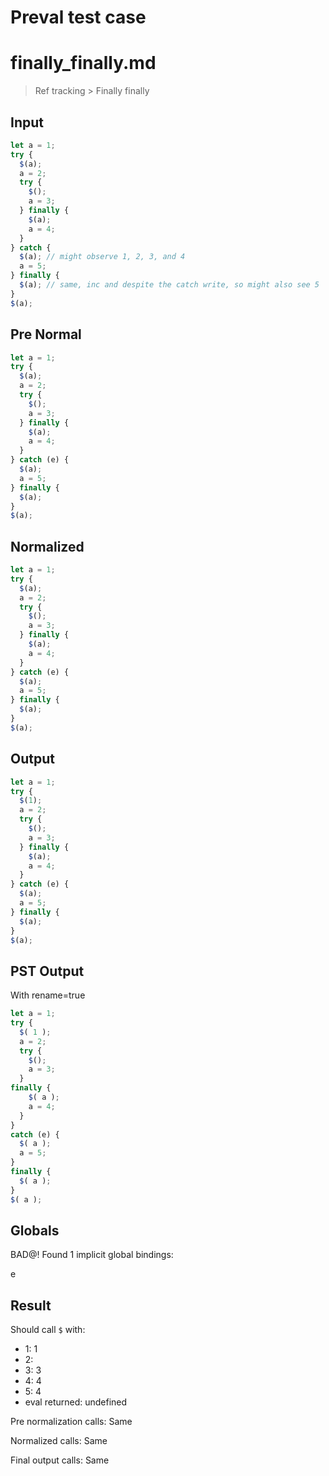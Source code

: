# Preval test case

# finally_finally.md

> Ref tracking > Finally finally

## Input

`````js filename=intro
let a = 1;
try {
  $(a);
  a = 2;
  try {
    $();
    a = 3;
  } finally {
    $(a);
    a = 4;
  }
} catch {
  $(a); // might observe 1, 2, 3, and 4
  a = 5;
} finally {
  $(a); // same, inc and despite the catch write, so might also see 5
}
$(a);
`````

## Pre Normal

`````js filename=intro
let a = 1;
try {
  $(a);
  a = 2;
  try {
    $();
    a = 3;
  } finally {
    $(a);
    a = 4;
  }
} catch (e) {
  $(a);
  a = 5;
} finally {
  $(a);
}
$(a);
`````

## Normalized

`````js filename=intro
let a = 1;
try {
  $(a);
  a = 2;
  try {
    $();
    a = 3;
  } finally {
    $(a);
    a = 4;
  }
} catch (e) {
  $(a);
  a = 5;
} finally {
  $(a);
}
$(a);
`````

## Output

`````js filename=intro
let a = 1;
try {
  $(1);
  a = 2;
  try {
    $();
    a = 3;
  } finally {
    $(a);
    a = 4;
  }
} catch (e) {
  $(a);
  a = 5;
} finally {
  $(a);
}
$(a);
`````

## PST Output

With rename=true

`````js filename=intro
let a = 1;
try {
  $( 1 );
  a = 2;
  try {
    $();
    a = 3;
  }
finally {
    $( a );
    a = 4;
  }
}
catch (e) {
  $( a );
  a = 5;
}
finally {
  $( a );
}
$( a );
`````

## Globals

BAD@! Found 1 implicit global bindings:

e

## Result

Should call `$` with:
 - 1: 1
 - 2: 
 - 3: 3
 - 4: 4
 - 5: 4
 - eval returned: undefined

Pre normalization calls: Same

Normalized calls: Same

Final output calls: Same
